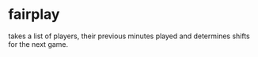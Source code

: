 # fairplay
takes a list of players, their previous minutes played and determines shifts for the next game.
